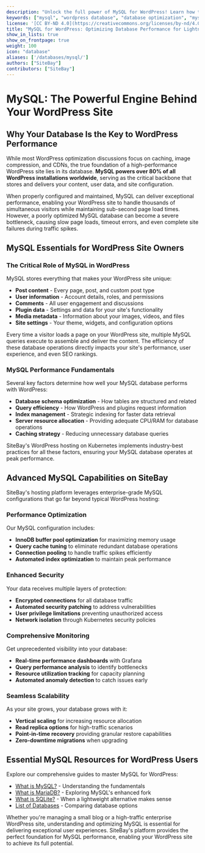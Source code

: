 ```yaml
---
description: "Unlock the full power of MySQL for WordPress! Learn how to optimize database performance, troubleshoot common issues, and harness advanced techniques that will make your WordPress sites lightning-fast."
keywords: ["mysql", "wordpress database", "database optimization", "mysql performance", "wordpress mysql", "database management", "mysql security", "database scaling", "mysql tuning", "sitebay mysql"]
license: '[CC BY-ND 4.0](https://creativecommons.org/licenses/by-nd/4.0)'
title: "MySQL for WordPress: Optimizing Database Performance for Lightning-Fast Sites"
show_in_lists: true
show_on_frontpage: true
weight: 100
icon: "database"
aliases: ['/databases/mysql/']
authors: ["SiteBay"]
contributors: ["SiteBay"]
---
```


# MySQL: The Powerful Engine Behind Your WordPress Site

## Why Your Database Is the Key to WordPress Performance

While most WordPress optimization discussions focus on caching, image compression, and CDNs, the true foundation of a high-performance WordPress site lies in its database. **MySQL powers over 80% of all WordPress installations worldwide**, serving as the critical backbone that stores and delivers your content, user data, and site configuration.

When properly configured and maintained, MySQL can deliver exceptional performance, enabling your WordPress site to handle thousands of simultaneous visitors while maintaining sub-second page load times. However, a poorly optimized MySQL database can become a severe bottleneck, causing slow page loads, timeout errors, and even complete site failures during traffic spikes.

## MySQL Essentials for WordPress Site Owners

### The Critical Role of MySQL in WordPress

MySQL stores everything that makes your WordPress site unique:

- **Post content** - Every page, post, and custom post type
- **User information** - Account details, roles, and permissions
- **Comments** - All user engagement and discussions
- **Plugin data** - Settings and data for your site's functionality
- **Media metadata** - Information about your images, videos, and files
- **Site settings** - Your theme, widgets, and configuration options

Every time a visitor loads a page on your WordPress site, multiple MySQL queries execute to assemble and deliver the content. The efficiency of these database operations directly impacts your site's performance, user experience, and even SEO rankings.

### MySQL Performance Fundamentals

Several key factors determine how well your MySQL database performs with WordPress:

- **Database schema optimization** - How tables are structured and related
- **Query efficiency** - How WordPress and plugins request information
- **Index management** - Strategic indexing for faster data retrieval
- **Server resource allocation** - Providing adequate CPU/RAM for database operations
- **Caching strategy** - Reducing unnecessary database queries

SiteBay's WordPress hosting on Kubernetes implements industry-best practices for all these factors, ensuring your MySQL database operates at peak performance.

## Advanced MySQL Capabilities on SiteBay

SiteBay's hosting platform leverages enterprise-grade MySQL configurations that go far beyond typical WordPress hosting:

###  Performance Optimization

Our MySQL configuration includes:

- **InnoDB buffer pool optimization** for maximizing memory usage
- **Query cache tuning** to eliminate redundant database operations
- **Connection pooling** to handle traffic spikes efficiently
- **Automated index optimization** to maintain peak performance

###  Enhanced Security

Your data receives multiple layers of protection:

- **Encrypted connections** for all database traffic
- **Automated security patching** to address vulnerabilities
- **User privilege limitations** preventing unauthorized access
- **Network isolation** through Kubernetes security policies

###  Comprehensive Monitoring

Get unprecedented visibility into your database:

- **Real-time performance dashboards** with Grafana
- **Query performance analysis** to identify bottlenecks
- **Resource utilization tracking** for capacity planning
- **Automated anomaly detection** to catch issues early

###  Seamless Scalability

As your site grows, your database grows with it:

- **Vertical scaling** for increasing resource allocation
- **Read replica options** for high-traffic scenarios
- **Point-in-time recovery** providing granular restore capabilities
- **Zero-downtime migrations** when upgrading

## Essential MySQL Resources for WordPress Users

Explore our comprehensive guides to master MySQL for WordPress:

- [What is MySQL?](./what-is-mysql/) - Understanding the fundamentals
- [What is MariaDB?](./what-is-mariadb/) - Exploring MySQL's enhanced fork
- [What is SQLite?](./what-is-sqlite/) - When a lightweight alternative makes sense
- [List of Databases](./list-of-databases/) - Comparing database options

Whether you're managing a small blog or a high-traffic enterprise WordPress site, understanding and optimizing MySQL is essential for delivering exceptional user experiences. SiteBay's platform provides the perfect foundation for MySQL performance, enabling your WordPress site to achieve its full potential.